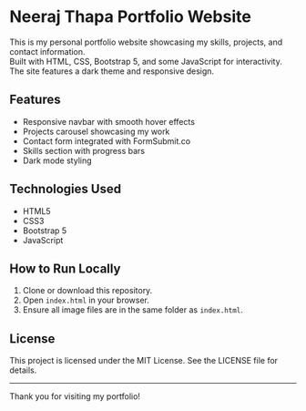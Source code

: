 # Neeraj Thapa Portfolio Website

This is my personal portfolio website showcasing my skills, projects, and contact information.  
Built with HTML, CSS, Bootstrap 5, and some JavaScript for interactivity. The site features a dark theme and responsive design.

## Features
- Responsive navbar with smooth hover effects
- Projects carousel showcasing my work
- Contact form integrated with FormSubmit.co
- Skills section with progress bars
- Dark mode styling

## Technologies Used
- HTML5
- CSS3
- Bootstrap 5
- JavaScript

## How to Run Locally
1. Clone or download this repository.
2. Open `index.html` in your browser.
3. Ensure all image files are in the same folder as `index.html`.

## License
This project is licensed under the MIT License. See the LICENSE file for details.

---

Thank you for visiting my portfolio!

